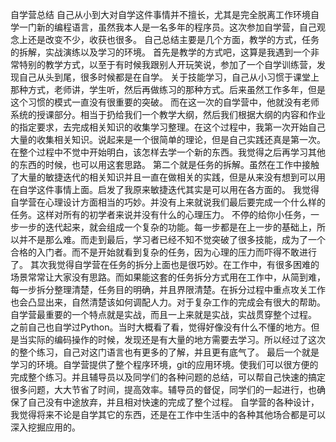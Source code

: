 自学营总结
自己从小到大对自学这件事情并不擅长，尤其是完全脱离工作环境自学一门新的编程语言，虽然我本人是一名多年的程序员。这次参加自学营，自己观念上还是改变不少，收获也很多。
自己总结主要是几个方面，教学的方式，任务的拆解，实战演练以及学习的环境。
首先是教学的方式吧，这算是我遇到一个非常特别的教学方式，以至于有时候我跟别人开玩笑说，参加了一个自学训练营，发现自己从头到尾，很多时候都是在自学。
关于技能学习，自己从小习惯于课堂上那种方式，老师讲，学生听，然后再做练习的那种方式。后来虽然工作多年，但是这个习惯的模式一直没有很重要的突破。
而在这一次的自学营中，他就没有老师系统的授课部分。相当于扔给我们一个教学大纲，然后我们根据大纲的内容和作业的指定要求，去完成相关知识的收集学习整理。在这个过程中，我第一次开始自己大量的收集相关知识。说起来是一个很简单的理论，但是自己实践还真是第一次。
在整个过程中不觉中开始明白，该怎样去学一个新的东西。我觉得之后再学习其他的东西的时候，也可以用这套思路。
第二个就是任务的拆解。虽然在工作中接触了大量的敏捷迭代的相关知识并且一直在做相关的实践，但是从来没有想到可以用在自学这件事情上面。启发了我原来敏捷迭代其实是可以用在各方面的。
我觉得自学营在心理设计方面相当的巧妙。并没有上来就说我们最后要完成一个什么样的任务。这样对所有的初学者来说并没有什么的心理压力。
不停的给你小任务，一步一步的迭代起来，就会组成一个复杂的功能。每一步都是在上一步的基础上，所以并不是那么难。而走到最后，学习者已经不知不觉突破了很多技能，成为了一个合格的入门者。而不是开始就看到复杂的任务，因为心理的压力而吓得不敢进行了。
其次我觉得自学营在任务的拆分上面也是很巧妙。在工作中，有很多困难的场景常常让大家没有思路。而如果能这套的任务拆分方式用在工作中，从简到难，每一步拆分整理清楚，任务目的明确，并且界限清楚。在拆分过程中重点攻关工作也会凸显出来，自然清楚该如何调配人力。对于复杂工作的完成会有很大的帮助。
自学营最重要的一个特点就是实战，而且一上来就是实战，实战贯穿整个过程。
之前自己也自学过Python。当时大概看了看，觉得好像没有什么不懂的地方。但是当实际的编码操作的时候，发现还是有大量的地方需要去学习。所以经过了这次的整个练习，自己对这门语言也有更多的了解，并且更有底气了。
最后一个就是学习的环境。自学营提供了整个程序环境，git的应用环境。使我们可以很方便的完成整个练习。并且辅导员以及同学们的各种问题的总结，可以帮自己快速的搞定很多问题，大大节省了时间，提高效率。辅导员的督促，同学们的一起进行，也确保了自己没有中途放弃，并且相对快速的完成了整个过程。
自学营的各种设计，我觉得将来不论是自学其它的东西，还是在工作中生活中的各种其他场合都是可以深入挖掘应用的。

